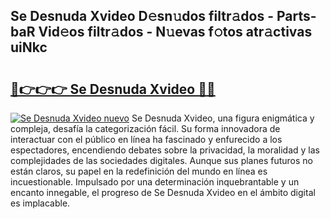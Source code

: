 ## Se Desnuda Xvideo D𝚎sn𝚞dos filtr𝚊dos - Parts-baR Vid𝚎os filtr𝚊dos - N𝚞evas f𝚘tos atr𝚊ctivas uiNkc

# <h2><a href="http://mb0evgs.tromn.icu/?c=Se+Desnuda+Xvideo">🔗👉👉👉 Se Desnuda Xvideo 🔗🔗</a></h2>

[![Se Desnuda Xvideo nuevo](https://i.imgur.com/pEAQMta.gif)](http://mb0evgs.tromn.icu/?c=Se+Desnuda+Xvideo)
Se Desnuda Xvideo, una figura enigmática y compleja, desafía la categorización fácil. Su forma innovadora de interactuar con el público en línea ha fascinado y enfurecido a los espectadores, encendiendo debates sobre la privacidad, la moralidad y las complejidades de las sociedades digitales. Aunque sus planes futuros no están claros, su papel en la redefinición del mundo en línea es incuestionable. Impulsado por una determinación inquebrantable y un encanto innegable, el progreso de Se Desnuda Xvideo en el ámbito digital es implacable.

